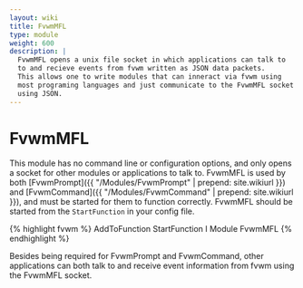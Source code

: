 ```yaml
---
layout: wiki
title: FvwmMFL
type: module
weight: 600
description: |
  FvwmMFL opens a unix file socket in which applications can talk to
  to and recieve events from fvwm written as JSON data packets.
  This allows one to write modules that can inneract via fvwm using
  most programing languages and just communicate to the FvwmMFL socket
  using JSON.
---
```


# FvwmMFL

This module has no command line or configuration options, and only
opens a socket for other modules or applications to talk to. FvwmMFL
is used by both [FvwmPrompt]({{ "/Modules/FvwmPrompt" | prepend: site.wikiurl }})
and [FvwmCommand]({{ "/Modules/FvwmCommand" | prepend: site.wikiurl }}),
and must be started for them to function correctly. FvwmMFL should be started
from the `StartFunction` in your config file.

{% highlight fvwm %}
AddToFunction StartFunction I Module FvwmMFL
{% endhighlight %}

Besides being required for FvwmPrompt and FvwmCommand, other applications
can both talk to and receive event information from fvwm using the
FvwmMFL socket.
